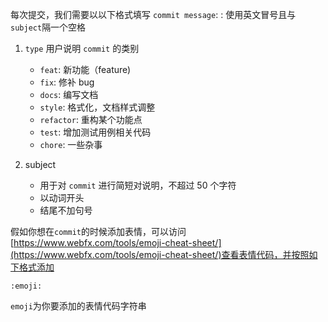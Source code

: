 每次提交，我们需要以以下格式填写 `commit message`:
<type>: <subject>
使用英文冒号且与`subject`隔一个空格

1. `type` 用户说明 `commit` 的类别

   - `feat`: 新功能（feature)
   - `fix`: 修补 bug
   - `docs`: 编写文档
   - `style`: 格式化，文档样式调整
   - `refactor`: 重构某个功能点
   - `test`: 增加测试用例相关代码
   - `chore`: 一些杂事

2. subject
   - 用于对 `commit` 进行简短对说明，不超过 50 个字符
   - 以动词开头
   - 结尾不加句号

假如你想在`commit`的时候添加表情，可以访问[https://www.webfx.com/tools/emoji-cheat-sheet/](https://www.webfx.com/tools/emoji-cheat-sheet/)查看表情代码，并按照如下格式添加

`:emoji:`

`emoji`为你要添加的表情代码字符串
